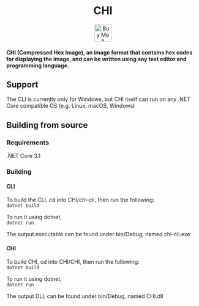 <h1 align="center">CHI</h1>  

<div align="center"><a href="https://www.buymeacoffee.com/OmerHijazi" target="_blank"><img src="https://cdn.buymeacoffee.com/buttons/v2/default-yellow.png" alt="Buy Me A Coffee" height="45" "133" ></a></div>

#### CHI (Compressed Hex Image), an image format that contains hex codes for displaying the image, and can be written using any text editor and programming language.

## Support
The CLI is currently only for Windows, but CHI itself can run on any .NET Core compatible OS (e.g. Linux, macOS, Windows)
## Building from source
### Requirements
.NET Core 3.1  
### Building
#### CLI
To build the CLI, cd into CHI/chi-cli, then run the following:  
```dotnet build```  
  
To run it using dotnet,  
```dotnet run```  
  
The output executable can be found under bin/Debug, named chi-cli.exe  
#### CHI  
To build CHI, cd into CHI/CHI, then run the following:  
```dotnet build```  
  
To run it using dotnet,  
```dotnet run```  
  
The output DLL can be found under bin/Debug, named CHI.dll

